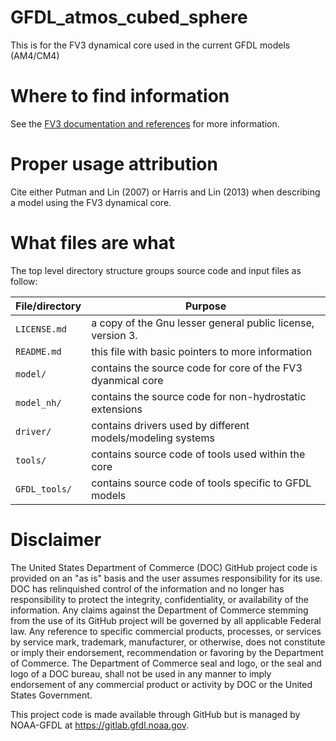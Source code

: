 # GFDL_atmos_cubed_sphere

This is for the FV3 dynamical core used in the current GFDL models (AM4/CM4)

# Where to find information

See the [FV3 documentation and references](https://www.gfdl.noaa.gov/fv3/fv3-documentation-and-references/) for more information.

# Proper usage attribution

Cite either Putman and Lin (2007) or Harris and Lin (2013) when describing a model using the FV3 dynamical core.

# What files are what

The top level directory structure groups source code and input files as follow:

| File/directory    | Purpose |
| --------------    | ------- |
| ```LICENSE.md```  | a copy of the Gnu lesser general public license, version 3. |
| ```README.md```   | this file with basic pointers to more information |
| ```model/```      | contains the source code for core of the FV3 dyanmical core |
| ```model_nh/```   | contains the source code for non-hydrostatic extensions |
| ```driver/```     | contains drivers used by different models/modeling systems |
| ```tools/```      | contains source code of tools used within the core |
| ```GFDL_tools/``` | contains source code of tools specific to GFDL models |

# Disclaimer

The United States Department of Commerce (DOC) GitHub project code is provided
on an "as is" basis and the user assumes responsibility for its use. DOC has
relinquished control of the information and no longer has responsibility to
protect the integrity, confidentiality, or availability of the information. Any
claims against the Department of Commerce stemming from the use of its GitHub
project will be governed by all applicable Federal law. Any reference to
specific commercial products, processes, or services by service mark,
trademark, manufacturer, or otherwise, does not constitute or imply their
endorsement, recommendation or favoring by the Department of Commerce. The
Department of Commerce seal and logo, or the seal and logo of a DOC bureau,
shall not be used in any manner to imply endorsement of any commercial product
or activity by DOC or the United States Government.

This project code is made available through GitHub but is managed by NOAA-GFDL
at https://gitlab.gfdl.noaa.gov.
